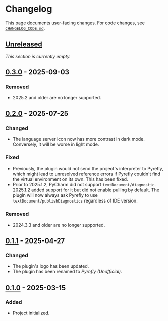 <!-- Keep a Changelog guide -> https://keepachangelog.com -->

# Changelog

This page documents user-facing changes.
For code changes, see [`CHANGELOG_CODE.md`][_-1].


  [_-1]: ./CHANGELOG_CODE.md


## [Unreleased]

<i>This section is currently empty.</i>


## [0.3.0] - 2025-09-03


### Removed

* 2025.2 and older are no longer supported.


## [0.2.0] - 2025-07-25

### Changed

* The language server icon now has more contrast in dark mode.
  Conversely, it will be worse in light mode.


### Fixed

* Previously, the plugin would not send the project's interpreter to Pyrefly,
  which might lead to unresolved reference errors
  if Pyrefly couldn't find the virtual environment on its own.
  This has been fixed.
* Prior to 2025.1.2, PyCharm did not support `textDocument/diagnostic`.
  2025.1.2 added support for it but did not enable pulling by default.
  The plugin will now always ask Pyrefly to use
  `textDocument/publishDiagnostics` regardless of IDE version.


### Removed

* 2024.3.3 and older are no longer supported.


## [0.1.1] - 2025-04-27

### Changed

* The plugin's logo has been updated.
* The plugin has been renamed to <i>Pyrefly (Unofficial)</i>.


## [0.1.0] - 2025-03-15

### Added

* Project initialized.


  [Unreleased]: https://github.com/InSyncWithFoo/pyrefly-for-pycharm/compare/v0.3.0..HEAD
  [0.3.0]: https://github.com/InSyncWithFoo/pyrefly-for-pycharm/compare/v0.2.0..v0.3.0
  [0.2.0]: https://github.com/InSyncWithFoo/pyrefly-for-pycharm/compare/v0.1.1..v0.2.0
  [0.1.1]: https://github.com/InSyncWithFoo/pyrefly-for-pycharm/compare/v0.1.0..v0.1.1
  [0.1.0]: https://github.com/InSyncWithFoo/pyrefly-for-pycharm/commits/v0.1.0
